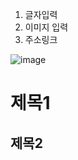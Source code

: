 1. 글자입력
2. 이미지 입력
3. 주소링크


![image](https://cdn-icons-png.flaticon.com/512/1829/1829050.png)



# 제목1 



## 제목2